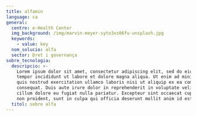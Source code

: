 ```yaml
---
title: alfamin
language: ca
general:
  centre: e-Health Center
  img_background: /img/marvin-meyer-syto3xs06fu-unsplash.jpg
  keywords:
    - value: key
  nom_solucio: alfa
  sector: Dret i governança
sobre_tecnologia:
  descripcio: >-
    Lorem ipsum dolor sit amet, consectetur adipiscing elit, sed do eiusmod
    tempor incididunt ut labore et dolore magna aliqua. Ut enim ad minim veniam,
    quis nostrud exercitation ullamco laboris nisi ut aliquip ex ea commodo
    consequat. Duis aute irure dolor in reprehenderit in voluptate velit esse
    cillum dolore eu fugiat nulla pariatur. Excepteur sint occaecat cupidatat
    non proident, sunt in culpa qui officia deserunt mollit anim id est laborum.
  titol: sobre alfa
---
```


